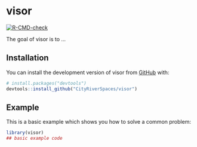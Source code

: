 
<!-- README.md is generated from README.Rmd. Please edit that file -->

# visor

<!-- badges: start -->

[![R-CMD-check](https://github.com/CityRiverSpaces/visor/actions/workflows/R-CMD-check.yaml/badge.svg)](https://github.com/CityRiverSpaces/visor/actions/workflows/R-CMD-check.yaml)
<!-- badges: end -->

The goal of visor is to …

## Installation

You can install the development version of visor from
[GitHub](https://github.com/) with:

``` r
# install.packages("devtools")
devtools::install_github("CityRiverSpaces/visor")
```

## Example

This is a basic example which shows you how to solve a common problem:

``` r
library(visor)
## basic example code
```
